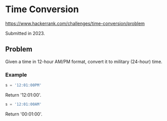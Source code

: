 # Time Conversion

https://www.hackerrank.com/challenges/time-conversion/problem

Submitted in 2023.

## Problem

Given a time in 12-hour AM/PM format, convert it to military (24-hour) time.

### Example

```python
s = '12:01:00PM'
```

Return '12:01:00'.

```python
s = '12:01:00AM'
```

Return '00:01:00'.
